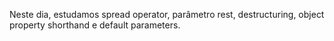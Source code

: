 Neste dia, estudamos spread operator, parâmetro rest, destructuring, object property shorthand e default parameters.
